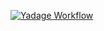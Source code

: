[![Yadage Workflow](https://img.shields.io/badge/run_yadage-fullchain_pileup-4187AD.svg)](https://recast-control.cern.ch/sandbox?toplevel=from-github%2Fatlasexamples%2Fpileupfull&workflow=workflow.yml&pars=%7B%22nfiles%22%3A+1%2C+%22nevents%22%3A+50%2C+%22trfconfigs%22%3A+%7B%22reco%22%3A+%7B%22amitag%22%3A+%22r7772%22%2C+%22rel%22%3A+%22AtlasProd1%2C20.7.5.1.1%22%7D%2C+%22sim%22%3A+%7B%22amitag%22%3A+%22s2586%22%2C+%22rel%22%3A+%22AtlasProduction%2C19.2.3.5%22%7D%7D%7D&outputs=test)

